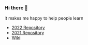 ### Hi there 👋
It makes me happy to help people learn




* [2022 Repository](https://github.com/maciejjankowski/2022)
* [2021 Repository](https://github.com/maciejjankowski/2021)
* [Wiki](https://github.com/maciejjankowski/maciejjankowski/wiki)


<!--
**maciejjankowski/maciejjankowski** is a ✨ _special_ ✨ repository because its `README.md` (this file) appears on your GitHub profile.

Here are some ideas to get you started:

- 🔭 I’m currently working on ...
- 🌱 I’m currently learning ...
- 👯 I’m looking to collaborate on ...
- 🤔 I’m looking for help with ...
- 💬 Ask me about ...
- 📫 How to reach me: ...
- 😄 Pronouns: ...
- ⚡ Fun fact: ...
-->
